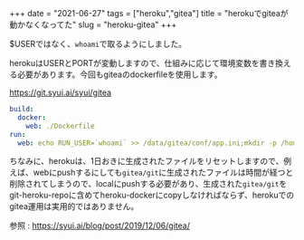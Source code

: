 +++
date = "2021-06-27"
tags = ["heroku","gitea"]
title = "herokuでgiteaが動かなくなってた"
slug = "heroku-gitea"
+++

$USERではなく、`whoami`で取るようにしました。

herokuはUSERとPORTが変動しますので、仕組みに応じて環境変数を書き換える必要があります。今回もgiteaのdockerfileを使用します。

https://git.syui.ai/syui/gitea

```yml:heroku.yml
build:
  docker:
    web: ./Dockerfile
run:
  web: echo RUN_USER=`whoami` >> /data/gitea/conf/app.ini;mkdir -p /home/`whoami`;HOME=/home/`whoami`; echo "[server]\nPROTOCOL=http\nSSH_DOMAIN=git.syui.ai;DOMAIN=git.syui.ai\nHTTP_PORT=$PORT\nROOT_URL=https://git.syui.ai:$PORT" >> /data/gitea/conf/app.ini ;gitea web -p $PORT -c /data/gitea/conf/app.ini
```

ちなみに、herokuは、1日おきに生成されたファイルをリセットしますので、例えば、webにpushするにしても`gitea/git`に生成されたファイルは時間が経つと削除されてしまうので、localにpushする必要があり、生成された`gitea/git`をgit-heroku-repoに含めてheroku-dockerにcopyしなければならず、herokuでのgitea運用は実用的ではありません。

参照 : https://syui.ai/blog/post/2019/12/06/gitea/
